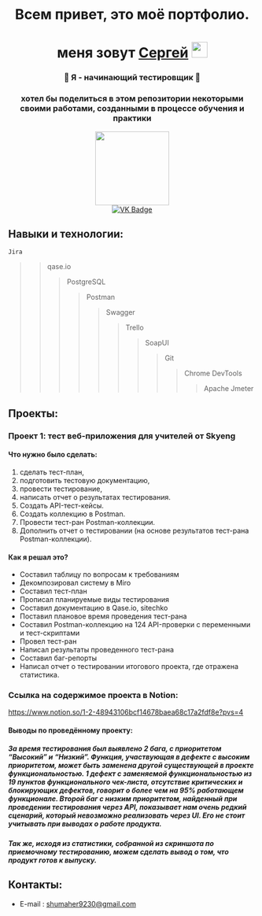 <h1 align="center">Всем привет, это моё портфолио. </h1>
<h1 align="center"> меня зовут <a href="https://vk.com/stsareg" target="_blank">Сергей</a> 
<img src="https://github.com/blackcater/blackcater/raw/main/images/Hi.gif" height="32"/> </h1>

<h3 align="center"> 🌱 Я - начинающий тестировщик 🌱 </h3>
<h3 align="center"> хотел бы поделиться в этом репозитории некоторыми своими работами, созданными в процессе обучения и практики</h3>

<div id="header" align="center">
  <img src="https://media.giphy.com/media/YRzQnWzbn4WIxd3ZYx/giphy.gif" width="150"/>
</div>

<div id="badges" align="center">
  <a href="https://vk.com/stsareg">
    <img src="https://img.shields.io/badge/VK-blue?style=for-the-badge&logo=VK&logoColor=white" alt="VK Badge"/>
  </a>
  </div>
<div align="center">
  <a>
  <img src="https://komarev.com/ghpvc/?username=Digital-Machinist&style=flat-square&color=blue" alt=""/>
  </a>
</div>

## Навыки и технологии: 
`Jira`
> > qase.io
> > > PostgreSQL
> > > > Postman
> > > > > Swagger
> > > > > > Trello
> > > > > > > SoapUI
> > > > > > > > Git
> > > > > > > > > Chrome DevTools
> > > > > > > > > > Apache Jmeter

## Проекты:

### Проект 1: тест веб-приложения для учителей от Skyeng

#### Что нужно было сделать:

1. сделать тест-план,
2. подготовить тестовую документацию,
3. провести тестирование,
4. написать отчет о результатах тестирования.
5. Создать API-тест-кейсы.
6. Создать коллекцию в Postman.
7. Провести тест-ран Postman-коллекции.
8. Дополнить отчет о тестировании (на основе результатов тест-рана Postman-коллекции).

   
#### Как я решал это?

- Составил таблицу по вопросам к требованиям
- Декомпозировал систему в Miro
- Составил тест-план
- Прописал планируемые виды тестирования
- Составил документацию в Qase.io, sitechko
- Поставил плановое время проведения тест-рана
- Составил Postman-коллекцию на 124 API-проверки с переменными и тест-скриптами
- Провел тест-ран
- Написал результаты проведенного тест-рана
- Составил баг-репорты
- Написал отчет о тестировании итогового проекта, где отражена статистика.

### Ссылка на содержимое проекта в Notion:
https://www.notion.so/1-2-48943106bcf14678baea68c17a2fdf8e?pvs=4

#### Выводы по проведённому проекту:
##### За время тестирования был выявлено 2 бага, с приоритетом “Высокий” и “Низкий”. Функция, участвующая в дефекте с высоким приоритетом, может быть заменена другой существующей в проекте функциональностью. 1 дефект с заменяемой функциональностью из 19 пунктов функционального чек-листа, отсутствие критических и блокирующих дефектов, говорит о более чем на 95% работающем функционале. Второй баг с низким приоритетом, найденный при проведении тестирования через API, показывает нам очень редкий сценарий, который невозможно реализовать через UI. Его не стоит учитывать при выводах о работе продукта.
##### Так же, исходя из статистики, собранной из скриншота по приемочному тестированию, можем сделать вывод о том, что продукт готов к выпуску.

## Контакты:

- E-mail : shumaher9230@gmail.com

<!--
**Digital-Machinist/Digital-Machinist** is a ✨ _special_ ✨ repository because its `README.md` (this file) appears on your GitHub profile.

Here are some ideas to get you started:

- 🔭 I’m currently working on ...
- 🌱 I’m currently learning ...
- 👯 I’m looking to collaborate on ...
- 🤔 I’m looking for help with ...
- 💬 Ask me about ...
- 📫 How to reach me: ...
- 😄 Pronouns: ...
- ⚡ Fun fact: ...
-->
